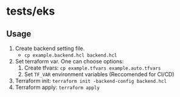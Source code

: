 # tests/eks

## Usage

1. Create backend setting file.
    - `cp example.backend.hcl backend.hcl`
1. Set terraform var. One can choose options:
    1. Create tfvars: `cp example.tfvars example.auto.tfvars`
    1. Set `TF_VAR` environment variables (Reccomended for CI/CD)
1. Terraform init: `terraform init -backend-config backend.hcl`
1. Terraform apply: `terraform apply`


<!-- BEGIN_TF_DOCS -->
<!-- END_TF_DOCS -->
